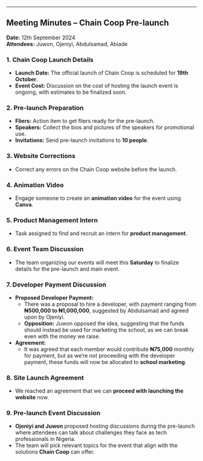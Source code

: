 

---

## Meeting Minutes – Chain Coop Pre-launch  
**Date:** 12th September 2024  
**Attendees:** Juwon, Ojeniyi, Abdulsamad, Abiade

### 1. **Chain Coop Launch Details**  
   - **Launch Date:** The official launch of Chain Coop is scheduled for **19th October**.  
   - **Event Cost:** Discussion on the cost of hosting the launch event is ongoing, with estimates to be finalized soon.

### 2. **Pre-launch Preparation**
   - **Fliers:** Action item to get fliers ready for the pre-launch.  
   - **Speakers:** Collect the bios and pictures of the speakers for promotional use.  
   - **Invitations:** Send pre-launch invitations to **10 people**.

### 3. **Website Corrections**
   - Correct any errors on the Chain Coop website before the launch.

### 4. **Animation Video**
   - Engage someone to create an **animation video** for the event using **Canva**.

### 5. **Product Management Intern**
   - Task assigned to find and recruit an intern for **product management**.

### 6. **Event Team Discussion**
   - The team organizing our events will meet this **Saturday** to finalize details for the pre-launch and main event.

### 7. **Developer Payment Discussion**
   - **Proposed Developer Payment:**  
     - There was a proposal to hire a developer, with payment ranging from **₦500,000 to ₦1,000,000**, suggested by Abdulsamad and agreed upon by Ojeniyi.
     - **Opposition:** Juwon opposed the idea, suggesting that the funds should instead be used for marketing the school, as we can break even with the money we raise.
   - **Agreement:**  
     - It was agreed that each member would contribute **₦75,000** monthly for payment, but as we’re not proceeding with the developer payment, these funds will now be allocated to **school marketing**.

### 8. **Site Launch Agreement**
   - We reached an agreement that we can **proceed with launching the website** now.

### 9. **Pre-launch Event Discussion**
   - **Ojeniyi and Juwon** proposed hosting discussions during the pre-launch where attendees can talk about challenges they face as tech professionals in Nigeria.
   - The team will pick relevant topics for the event that align with the solutions **Chain Coop** can offer.